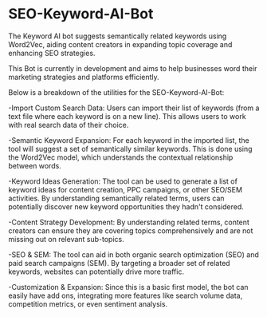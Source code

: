 # SEO-Keyword-AI-Bot
The Keyword AI bot suggests semantically related keywords using Word2Vec, aiding content creators in expanding topic coverage and enhancing SEO strategies.

This Bot is currently in development and aims to help businesses word their marketing strategies and platforms efficiently. 

Below is a breakdown of the utilities for the SEO-Keyword-AI-Bot: 

-Import Custom Search Data: Users can import their list of keywords (from a text file where each keyword is on a new line). This allows users to work with real search data of their choice.

-Semantic Keyword Expansion: For each keyword in the imported list, the tool will suggest a set of semantically similar keywords. This is done using the Word2Vec model, which understands the contextual relationship between words.

-Keyword Ideas Generation: The tool can be used to generate a list of keyword ideas for content creation, PPC campaigns, or other SEO/SEM activities. By understanding semantically related terms, users can potentially discover new keyword opportunities they hadn't considered.

-Content Strategy Development: By understanding related terms, content creators can ensure they are covering topics comprehensively and are not missing out on relevant sub-topics.

-SEO & SEM: The tool can aid in both organic search optimization (SEO) and paid search campaigns (SEM). By targeting a broader set of related keywords, websites can potentially drive more traffic.

-Customization & Expansion: Since this is a basic first model, the bot can easily have add ons, integrating more features like search volume data, competition metrics, or even sentiment analysis.
